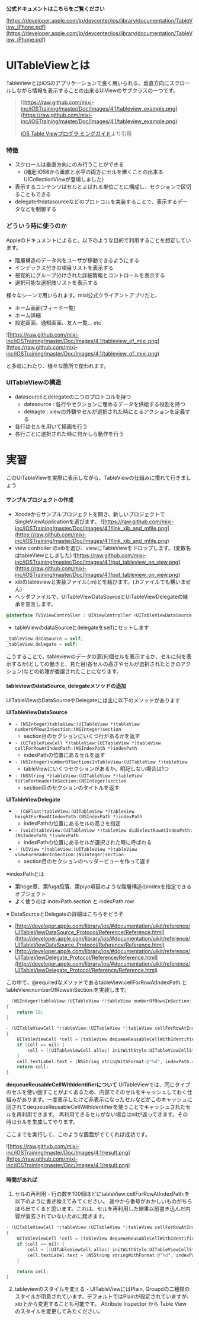 **公式ドキュメントはこちらをご覧ください**

[https://developer.apple.com/jp/devcenter/ios/library/documentation/TableView_iPhone.pdf](https://developer.apple.com/jp/devcenter/ios/library/documentation/TableView_iPhone.pdf)


# UITableViewとは
TableViewとはiOSのアプリケーションで良く用いられる、垂直方向にスクロールしながら情報を表示することの出来るUIViewのサブクラスの一つです。

> ![https://raw.github.com/mixi-inc/iOSTraining/master/Doc/Images/4.1/tableview_example.png](https://raw.github.com/mixi-inc/iOSTraining/master/Doc/Images/4.1/tableview_example.png)
>
> [iOS Table Viewプログラ
ミングガイド](https://developer.apple.com/jp/devcenter/ios/library/documentation/TableView_iPhone.pdf)より引用

### 特徴
- スクロールは垂直方向にのみ行うことができる
  - (補足:iOS6から垂直と水平の両方にセルを置くことの出来るUICollectionViewが登場しました）
- 表示するコンテンツはセルとよばれる単位ごとに構成し、セクションで区切ることもできる
- delegateやdatasourceなどのプロトコルを実装することで、表示するデータなどを制御する

### どういう時に使うのか

Appleのドキュメントによると、以下のような目的で利用することを想定しています。
- 階層構造のデータ内をユーザが移動できるようにする
- インデックス付きの項目リストを表示する
- 視覚的にグループ分けされた詳細情報とコントロールを表示する
- 選択可能な選択肢リストを表示する

様々なシーンで用いられます。mixi公式クライアントアプリだと、
- ホーム画面(フィード一覧)
- ホーム詳細
- 設定画面、通知画面、友人一覧... etc

![https://raw.github.com/mixi-inc/iOSTraining/master/Doc/Images/4.1/tableview_of_mixi.png](https://raw.github.com/mixi-inc/iOSTraining/master/Doc/Images/4.1/tableview_of_mixi.png)

と多岐にわたり、様々な箇所で使われます。

### UITableViewの構造

- datasourceとdelegateの二つのプロトコルを持つ
  - datasource : 各行やセクションに埋めるデータを供給する役割を持つ
  - deleagte : viewの外観やセルが選択された時にとるアクションを定義する
- 各行はセルを用いて描画を行う
- 各行ごとに選択された時に何かしら動作を行う


# 実習
このUITableViewを実際に表示しながら、TableViewの仕組みに慣れて行きましょう

#### サンプルプロジェクトの作成
- Xcodeからサンプルプロジェクトを開き、新しいプロジェクトでSingleViewApplicationを選びます。
![https://raw.github.com/mixi-inc/iOSTraining/master/Doc/Images/4.1/link_xib_and_mfile.png](https://raw.github.com/mixi-inc/iOSTraining/master/Doc/Images/4.1/link_xib_and_mfile.png)
- view controller のxibを選び、viewにTableViewをドロップします。(変数名はtableViewとしました)
![https://raw.github.com/mixi-inc/iOSTraining/master/Doc/Images/4.1/put_tableview_on_view.png](https://raw.github.com/mixi-inc/iOSTraining/master/Doc/Images/4.1/put_tableview_on_view.png)
- xibのtableviewと実装ファイル(.m)とを結びます。(.hファイルでも構いません)
- ヘッダファイルで、UITableViewDataSourceとUITableViewDelegateの継承を宣言します。
```objective-c
@interface TVSViewController : UIViewController <UITableViewDataSource, UITableViewDelegate>
```
- tableViewのdataSourceとdelegateをselfにセットします
```objective-c
_tableView.dataSource = self;
_tableView.delegate = self;
```
こうすることで、tableviewのデータの源(何個セルを表示するか、セルに何を表示するか)としての働きと、見た目(各セルの高さやセルが選択されたときのアクション)などの処理が委譲されたことになります。

#### tableviewのdataSource, delegateメソッドの追加
UITableViewのDataSourceやDelegateには主に以下のメソッドがあります

**UITableViewDataSource**

- `- (NSInteger)tableView:(UITableView *)tableView numberOfRowsInSection:(NSInteger)section`
  - section目のセクションにいくつ行があるかを返す
- `- (UITableViewCell *)tableView:(UITableView *)tableView cellForRowAtIndexPath:(NSIndexPath *)indexPath`
  - indexPathの位置にあるセルを返す
- `- (NSInteger)numberOfSectionsInTableView:(UITableView *)tableView`
  - tableViewにいくつセクションがあるか。明記しない場合は1つ
- `- (NSString *)tableView:(UITableView *)tableView titleForHeaderInSection:(NSInteger)section`
  - section目のセクションのタイトルを返す


**UITableViewDelegate**

- `- (CGFloat)tableView:(UITableView *)tableView heightForRowAtIndexPath:(NSIndexPath *)indexPath` 
  - indexPathの位置にあるセルの高さを指定
- `- (void)tableView:(UITableView *)tableView didSelectRowAtIndexPath:(NSIndexPath *)indexPath` 
  - indexPathの位置にあるセルが選択された時に呼ばれる
- `- (UIView *)tableView:(UITableView *)tableView viewForHeaderInSection:(NSInteger)section`
  - section目のセクションのヘッダービューを作って返す 

※indexPathとは
- 第hoge章、第fuga段落、第piyo項目のような階層構造のindexを指定できるオブジェクト
- よく使うのは indexPath.section と indexPath.row 

※ DataSourceとDelegateの詳細はこちらをどうぞ
- [http://developer.apple.com/library/ios/#documentation/uikit/reference/UITableViewDataSource_Protocol/Reference/Reference.html](http://developer.apple.com/library/ios/#documentation/uikit/reference/UITableViewDataSource_Protocol/Reference/Reference.html)
- [http://developer.apple.com/library/ios/#documentation/uikit/reference/UITableViewDelegate_Protocol/Reference/Reference.html](http://developer.apple.com/library/ios/#documentation/uikit/reference/UITableViewDelegate_Protocol/Reference/Reference.html)

この中で、@requiredなメソッドであるtableView:cellForRowAtIndexPath:とtableView:numberOfRowsInSection:を実装します。

```objective-c
- (NSInteger)tableView:(UITableView *)tableView numberOfRowsInSection:(NSInteger)section
{
    return 10;
}

- (UITableViewCell *)tableView:(UITableView *)tableView cellForRowAtIndexPath:(NSIndexPath *)indexPath
{
    UITableViewCell *cell = [tableView dequeueReusableCellWithIdentifier:@"Cell"];
    if (cell == nil) {
        cell = [[UITableViewCell alloc] initWithStyle:UITableViewCellStyleDefault reuseIdentifier:@"Cell"];
    }
    cell.textLabel.text = [NSString stringWithFormat:@"%d", indexPath.row]; // 何番目のセルかを表示させました
    return cell;
}
```

**dequeueReusableCellWithIdentifierについて** 
UITableViewでは、同じタイプのセルを使い回すことがよくあるため、内部でそのセルをキャッシュしておく仕組みがあります。一度表示したけど非表示になったセルなどがこのキャッシュに回されてdequeueReusableCellWithIdentifierを使うことでキャッシュされたセルを再利用できます。
再利用できるセルがない場合はnilが返ってきます。その時はセルを生成してやります。

ここまでを実行して、このような画面がでてくれば成功です。

![https://raw.github.com/mixi-inc/iOSTraining/master/Doc/Images/4.1/result.png](https://raw.github.com/mixi-inc/iOSTraining/master/Doc/Images/4.1/result.png)


#### 時間があれば
1. セルの再利用 - 
行の数を100個ほどにtableView:cellForRowAtIndexPath:を以下のように書き換えてみてください。
途中から番号がおかしいものがちらほら出てくると思います。これは、セルを再利用した結果以前書き込んだ内容が消去されていないために起きます。
```objective-c
- (UITableViewCell *)tableView:(UITableView *)tableView cellForRowAtIndexPath:(NSIndexPath *)indexPath
{
    UITableViewCell *cell = [tableView dequeueReusableCellWithIdentifier:@"Cell"];
    if (cell == nil) {
        cell = [[UITableViewCell alloc] initWithStyle:UITableViewCellStyleDefault reuseIdentifier:@"Cell"];
        cell.textLabel.text = [NSString stringWithFormat:@"%d", indexPath.row]; // 移動させた
    }

    return cell;
}
```

2. tableviewのスタイルを変える - 
UITableViewにはPlain, Groupdの二種類のスタイルが用意されています。デフォルトではPlainが設定されていますが、xib上から変更することも可能です。
Attribute Inspector から Table View のスタイルを変更してみたください。